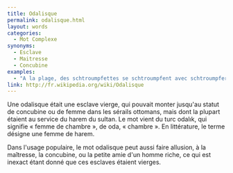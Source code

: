 ```yaml
---
title: Odalisque
permalink: odalisque.html
layout: words
categories:
  - Mot Complexe
synonyms:
  - Esclave
  - Maitresse
  - Concubine
examples:
  - "A la plage, des schtroumpfettes se schtroumpfent avec schtroumpferie (traduction de l'auteur : des odalisques se pavanent avec ostentation). (cf. Histoires)"
link: http://fr.wikipedia.org/wiki/Odalisque
---
```


Une odalisque était une esclave vierge, qui pouvait monter jusqu'au statut de concubine ou de femme dans les sérails ottomans, mais dont la plupart étaient au service du harem du sultan. Le mot vient du turc odal&#305;k, qui signifie « femme de chambre », de oda, « chambre ». En littérature, le terme désigne une femme de harem.

Dans l'usage populaire, le mot odalisque peut aussi faire allusion, à la maîtresse, la concubine, ou la petite amie d'un homme riche, ce qui est inexact étant donné que ces esclaves étaient vierges.
